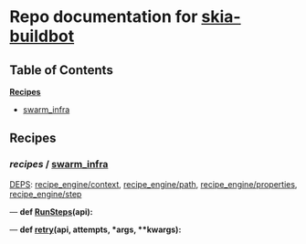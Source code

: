 <!--- AUTOGENERATED BY `./recipes.py test train` -->
# Repo documentation for [skia-buildbot]()
## Table of Contents

**[Recipes](#Recipes)**
  * [swarm_infra](#recipes-swarm_infra)
## Recipes

### *recipes* / [swarm\_infra](/infra/bots/recipes/swarm_infra.py)

[DEPS](/infra/bots/recipes/swarm_infra.py#13): [recipe\_engine/context][recipe_engine/recipe_modules/context], [recipe\_engine/path][recipe_engine/recipe_modules/path], [recipe\_engine/properties][recipe_engine/recipe_modules/properties], [recipe\_engine/step][recipe_engine/recipe_modules/step]

&mdash; **def [RunSteps](/infra/bots/recipes/swarm_infra.py#36)(api):**

&mdash; **def [retry](/infra/bots/recipes/swarm_infra.py#24)(api, attempts, \*args, \*\*kwargs):**

[recipe_engine/recipe_modules/context]: https://chromium.googlesource.com/infra/luci/recipes-py.git/+/9217b5d873035e5f0a4b5c2debe089217432e482/README.recipes.md#recipe_modules-context
[recipe_engine/recipe_modules/path]: https://chromium.googlesource.com/infra/luci/recipes-py.git/+/9217b5d873035e5f0a4b5c2debe089217432e482/README.recipes.md#recipe_modules-path
[recipe_engine/recipe_modules/properties]: https://chromium.googlesource.com/infra/luci/recipes-py.git/+/9217b5d873035e5f0a4b5c2debe089217432e482/README.recipes.md#recipe_modules-properties
[recipe_engine/recipe_modules/step]: https://chromium.googlesource.com/infra/luci/recipes-py.git/+/9217b5d873035e5f0a4b5c2debe089217432e482/README.recipes.md#recipe_modules-step
